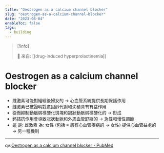 ```yaml
---
title: "Oestrogen as a calcium channel blocker"
slug: "oestrogen-as-a-calcium-channel-blocker"
date: "2023-08-04"
enableToc: false
tags:
  - building
---
```


> [!info]
>
> 🌱 來自: [[drug-induced hyperprolactinemia]]

# Oestrogen as a calcium channel blocker

- 雌激素可能對絕經後婦女的 → 心血管系統提供長期保護作用
- 雌激素已被證明對膽固醇代謝和沈積具有有益作用
- 從而抑制動脈粥樣硬化斑塊和冠狀動脈粥樣硬化的 → 形成
- 鈣拮抗作用會導致冠狀動脈和外周血管舒縮的 → 急性和慢性調節
- 這 是: 雌激素 為: 女性 (包括 ≡ 患有心血管疾病的 → 女性) 提供心血管益處的 → 另一種機制

---

qv:[Oestrogen as a calcium channel blocker - PubMed](https://pubmed-ncbi-nlm-nih-gov.autorpa.kfsyscc.org/8869879/)

